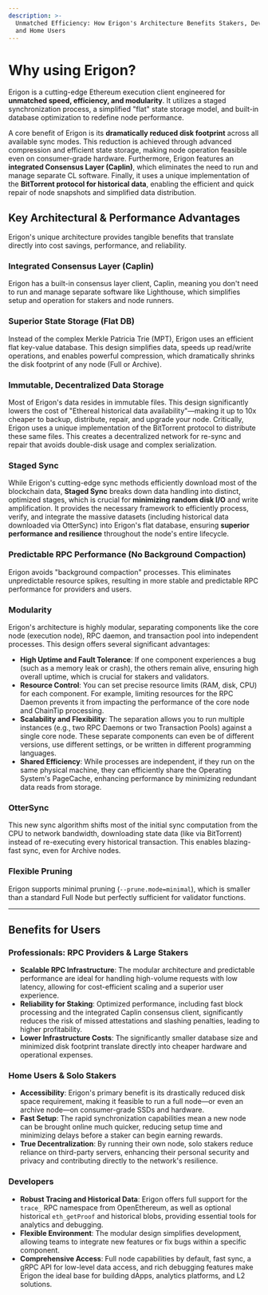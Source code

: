 ```yaml
---
description: >-
  Unmatched Efficiency: How Erigon's Architecture Benefits Stakers, Developers,
  and Home Users
---
```


# Why using Erigon?

Erigon is a cutting-edge Ethereum execution client engineered for **unmatched speed, efficiency, and modularity**. It utilizes a staged synchronization process, a simplified "flat" state storage model, and built-in database optimization to redefine node performance.

A core benefit of Erigon is its **dramatically reduced disk footprint** across all available sync modes. This reduction is achieved through advanced compression and efficient state storage, making node operation feasible even on consumer-grade hardware. Furthermore, Erigon features an **integrated Consensus Layer (Caplin)**, which eliminates the need to run and manage separate CL software. Finally, it uses a unique implementation of the **BitTorrent protocol for historical data**, enabling the efficient and quick repair of node snapshots and simplified data distribution.

## Key Architectural & Performance Advantages

Erigon's unique architecture provides tangible benefits that translate directly into cost savings, performance, and reliability.

### **Integrated Consensus Layer (Caplin)**

Erigon has a built-in consensus layer client, Caplin, meaning you don't need to run and manage separate software like Lighthouse, which simplifies setup and operation for stakers and node runners.

### **Superior State Storage (Flat DB)**

Instead of the complex Merkle Patricia Trie (MPT), Erigon uses an efficient flat key-value database. This design simplifies data, speeds up read/write operations, and enables powerful compression, which dramatically shrinks the disk footprint of any node (Full or Archive).

### **Immutable, Decentralized Data Storage**

Most of Erigon's data resides in immutable files. This design significantly lowers the cost of "Ethereal historical data availability"—making it up to 10x cheaper to backup, distribute, repair, and upgrade your node. Critically, Erigon uses a unique implementation of the BitTorrent protocol to distribute these same files. This creates a decentralized network for re-sync and repair that avoids double-disk usage and complex serialization.

### **Staged Sync**

While Erigon's cutting-edge sync methods efficiently download most of the blockchain data, **Staged Sync** breaks down data handling into distinct, optimized stages, which is crucial for **minimizing random disk I/O** and write amplification. It provides the necessary framework to efficiently process, verify, and integrate the massive datasets (including historical data downloaded via OtterSync) into Erigon's flat database, ensuring **superior performance and resilience** throughout the node's entire lifecycle.

### **Predictable RPC Performance (No Background Compaction)**

Erigon avoids "background compaction" processes. This eliminates unpredictable resource spikes, resulting in more stable and predictable RPC performance for providers and users.

### **Modularity**

Erigon's architecture is highly modular, separating components like the core node (execution node), RPC daemon, and transaction pool into independent processes. This design offers several significant advantages:

* **High Uptime and Fault Tolerance**: If one component experiences a bug (such as a memory leak or crash), the others remain alive, ensuring high overall uptime, which is crucial for stakers and validators.
* **Resource Control**: You can set precise resource limits (RAM, disk, CPU) for each component. For example, limiting resources for the RPC Daemon prevents it from impacting the performance of the core node and ChainTip processing.
* **Scalability and Flexibility**: The separation allows you to run multiple instances (e.g., two RPC Daemons or two Transaction Pools) against a single core node. These separate components can even be of different versions, use different settings, or be written in different programming languages.
* **Shared Efficiency**: While processes are independent, if they run on the same physical machine, they can efficiently share the Operating System's PageCache, enhancing performance by minimizing redundant data reads from storage.

### **OtterSync**

This new sync algorithm shifts most of the initial sync computation from the CPU to network bandwidth, downloading state data (like via BitTorrent) instead of re-executing every historical transaction. This enables blazing-fast sync, even for Archive nodes.

### **Flexible Pruning**

Erigon supports minimal pruning (`--prune.mode=minimal`), which is smaller than a standard Full Node but perfectly sufficient for validator functions.

***

## Benefits for Users

### Professionals: RPC Providers & Large Stakers

* **Scalable RPC Infrastructure**: The modular architecture and predictable performance are ideal for handling high-volume requests with low latency, allowing for cost-efficient scaling and a superior user experience.
* **Reliability for Staking**: Optimized performance, including fast block processing and the integrated Caplin consensus client, significantly reduces the risk of missed attestations and slashing penalties, leading to higher profitability.
* **Lower Infrastructure Costs**: The significantly smaller database size and minimized disk footprint translate directly into cheaper hardware and operational expenses.

### Home Users & Solo Stakers

* **Accessibility**: Erigon's primary benefit is its drastically reduced disk space requirement, making it feasible to run a full node—or even an archive node—on consumer-grade SSDs and hardware.
* **Fast Setup**: The rapid synchronization capabilities mean a new node can be brought online much quicker, reducing setup time and minimizing delays before a staker can begin earning rewards.
* **True Decentralization**: By running their own node, solo stakers reduce reliance on third-party servers, enhancing their personal security and privacy and contributing directly to the network's resilience.

### Developers

* **Robust Tracing and Historical Data**: Erigon offers full support for the `trace_` RPC namespace from OpenEthereum, as well as optional historical `eth_getProof` and historical blobs, providing essential tools for analytics and debugging.
* **Flexible Environment**: The modular design simplifies development, allowing teams to integrate new features or fix bugs within a specific component.
* **Comprehensive Access**: Full node capabilities by default, fast sync, a gRPC API for low-level data access, and rich debugging features make Erigon the ideal base for building dApps, analytics platforms, and L2 solutions.
